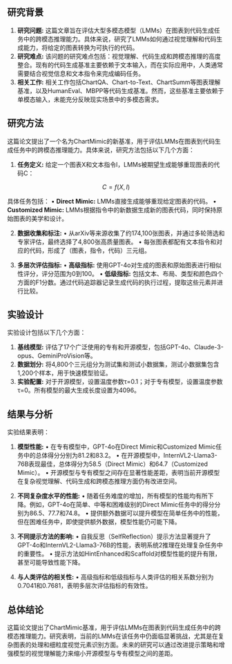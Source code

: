 
## 研究背景
1. **研究问题:** 这篇文章旨在评估大型多模态模型（LMMs）在图表到代码生成任务中的跨模态推理能力。具体来说，研究了LMMs如何通过视觉理解和代码生成能力，将给定的图表转换为可执行的代码。
2. **研究难点:** 该问题的研究难点包括：视觉理解、代码生成和跨模态推理的高度整合。现有的代码生成基准主要依赖于文本输入，而在实际应用中，人类通常需要结合视觉信息和文本指令来完成编码任务。
3. **相关工作:** 相关工作包括ChartQA、Chart-to-Text、ChartSumm等图表理解基准，以及HumanEval、MBPP等代码生成基准。然而，这些基准主要依赖于单模态输入，未能充分反映现实场景中的多模态需求。

## 研究方法
这篇论文提出了一个名为ChartMimic的新基准，用于评估LMMs在图表到代码生成任务中的跨模态推理能力。具体来说，研究方法包括以下几个方面：

1. **任务定义:** 给定一个图表X和文本指令I，LMMs被期望生成能够重现图表的代码C：
   
$$
   C = f(X, I)   
$$


   具体任务包括：
   • **Direct Mimic:** LMMs直接生成能够重现给定图表的代码。
   • **Customized Mimic:** LMMs根据指令中的新数据生成新的图表代码，同时保持原始图表的美学和设计。

2. **数据收集和标注:** 
   • 从arXiv等来源收集了约174,100张图表，并通过多轮筛选和专家评估，最终选择了4,800张高质量图表。
   • 每张图表都配有文本指令和对应的代码，形成了（图表，指令，代码）三元组。

3. **多层次评估指标:** 
   • **高级指标:** 使用GPT-4o对生成的图表和原始图表进行相似性评分，评分范围为0到100。
   • **低级指标:** 包括文本、布局、类型和颜色四个方面的F1分数。通过代码追踪器记录生成代码的执行过程，提取这些元素并进行比较。

## 实验设计
实验设计包括以下几个方面：

1. **基线模型:** 评估了17个广泛使用的专有和开源模型，包括GPT-4o、Claude-3-opus、GeminiProVision等。
2. **数据划分:** 将4,800个三元组分为测试集和测试小数据集，测试小数据集包含1,200个样本，用于快速模型验证。
3. **实验配置:** 对于开源模型，设置温度参数τ=0.1；对于专有模型，设置温度参数τ=0。所有模型的最大生成长度设置为4096。

## 结果与分析
实验结果表明：

1. **模型性能:** 
   • 在专有模型中，GPT-4o在Direct Mimic和Customized Mimic任务中的总体得分分别为81.2和83.2。
   • 在开源模型中，InternVL2-Llama3-76B表现最佳，总体得分为58.5（Direct Mimic）和64.7（Customized Mimic）。
   • 开源模型与专有模型之间存在显著性能差距，表明当前开源模型在复杂视觉理解、代码生成和跨模态推理方面仍有改进空间。

2. **不同复杂度水平的性能:** 
   • 随着任务难度的增加，所有模型的性能均有所下降。例如，GPT-4o在简单、中等和困难级别的Direct Mimic任务中的得分分别为86.5、77.7和74.8。
   • 提供额外数据可以提升模型在简单任务中的性能，但在困难任务中，即使提供额外数据，模型性能仍可能下降。

3. **不同提示方法的影响:** 
   • 自我反思（SelfReflection）提示方法显著提升了GPT-4o和InternVL2-Llama3-76B的性能，表明系统2推理在处理复杂任务中的重要性。
   • 提示方法如HintEnhanced和Scaffold对模型性能的提升有限，甚至可能导致性能下降。

4. **与人类评估的相关性:** 
   • 高级指标和低级指标与人类评估的相关系数分别为0.7041和0.7681，表明多层次评估指标的有效性。

## 总体结论
这篇论文提出了ChartMimic基准，用于评估LMMs在图表到代码生成任务中的跨模态推理能力。研究表明，当前的LMMs在该任务中仍面临显著挑战，尤其是在复杂图表的处理和细粒度视觉元素识别方面。未来的研究可以通过改进提示策略和增强模型的视觉理解能力来缩小开源模型与专有模型之间的差距。
